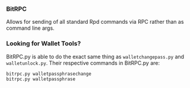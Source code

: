 ### BitRPC
Allows for sending of all standard Rpd commands via RPC rather than as command line args.

### Looking for Wallet Tools?
BitRPC.py is able to do the exact same thing as `walletchangepass.py` and `walletunlock.py`. Their respective commands in BitRPC.py are:

	bitrpc.py walletpassphrasechange
	bitrpc.py walletpassphrase